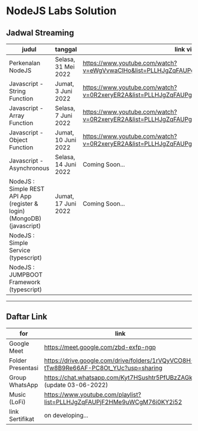 # NodeJS Labs Solution

## Jadwal Streaming

| judul                                                                  | tanggal              | link video                                                                                  |
| ---------------------------------------------------------------------- | -------------------- | ------------------------------------------------------------------------------------------- |
| Perkenalan NodeJS                                                      | Selasa, 31 Mei 2022  | https://www.youtube.com/watch?v=eWgVvwaClHo&list=PLLHJgZqFAUPgjdngVmGqqiVJG3EuIx1wZ&index=2 |
| Javascript - String Function                                           | Jumat, 3 Juni 2022   | https://www.youtube.com/watch?v=0R2xeryER2A&list=PLLHJgZqFAUPgjdngVmGqqiVJG3EuIx1wZ&index=3 |
| Javascript - Array Function                                            | Selasa, 7 Juni 2022  | https://www.youtube.com/watch?v=0R2xeryER2A&list=PLLHJgZqFAUPgjdngVmGqqiVJG3EuIx1wZ&index=4 |
| Javascript - Object Function                                           | Jumat, 10 Juni 2022  | https://www.youtube.com/watch?v=0R2xeryER2A&list=PLLHJgZqFAUPgjdngVmGqqiVJG3EuIx1wZ&index=5 |
| Javascript - Asynchronous                                              | Selasa, 14 Juni 2022 | Coming Soon...                                                                              |
| NodeJS : Simple REST API App (register & login) (MongoDB) (javascript) | Jumat, 17 Juni 2022  | Coming Soon...                                                                              |
| NodeJS : Simple Service (typescript)                                   |                      |                                                                                             |
| NodeJS : JUMPBOOT Framework (typescript)                               |                      |                                                                                             |

---

## Daftar Link

| for               | link                                                                                 |
| ----------------- | ------------------------------------------------------------------------------------ |
| Google Meet       | https://meet.google.com/zbd-exfp-ngp                                                 |
| Folder Presentasi | https://drive.google.com/drive/folders/1rVQyVCO8H-tTw8B9Re66AF-PC8Ot_YUc?usp=sharing |
| Group WhatsApp    | https://chat.whatsapp.com/Kyt7HSushtr5PfUBzZAGkX (update 03-06-2022)                 |
| Music (LoFi)      | https://www.youtube.com/playlist?list=PLLHJgZqFAUPjF2HMe9uWCgM76i0KY2i52             |
| link Sertifikat   | on developing...                                                                     |
